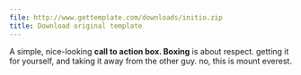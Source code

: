 ```yaml
---
file: http://www.gettemplate.com/downloads/initio.zip
title: Download original template
---
```


A simple, nice-looking **call to action box</b>. Boxing** is about respect. getting it for yourself, and taking it away from the other guy. no, this is mount everest.